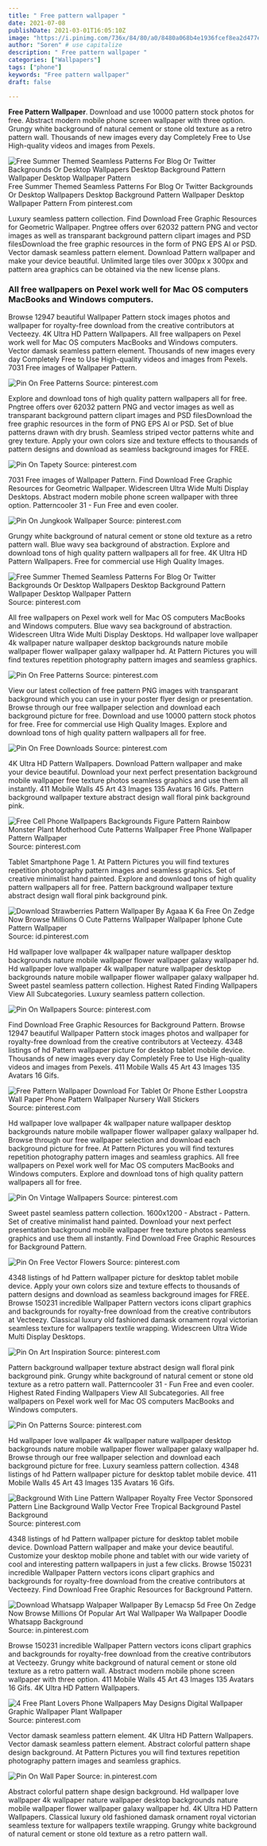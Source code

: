 ```yaml
---
title: " Free pattern wallpaper "
date: 2021-07-08
publishDate: 2021-03-01T16:05:10Z
image: "https://i.pinimg.com/736x/84/80/a0/8480a068b4e1936fcef8ea2d477e0fdc.jpg"
author: "Soren" # use capitalize
description: " Free pattern wallpaper "
categories: ["Wallpapers"]
tags: ["phone"]
keywords: "Free pattern wallpaper"
draft: false

---
```



**Free Pattern Wallpaper**. Download and use 10000 pattern stock photos for free. Abstract modern mobile phone screen wallpaper with three option. Grungy white background of natural cement or stone old texture as a retro pattern wall. Thousands of new images every day Completely Free to Use High-quality videos and images from Pexels.

![Free Summer Themed Seamless Patterns For Blog Or Twitter Backgrounds Or Desktop Wallpapers Desktop Background Pattern Wallpaper Desktop Wallpaper Pattern](https://i.pinimg.com/originals/fd/b6/b5/fdb6b5f14ef63ef32e690bb9ec5ff6bc.png "Free Summer Themed Seamless Patterns For Blog Or Twitter Backgrounds Or Desktop Wallpapers Desktop Background Pattern Wallpaper Desktop Wallpaper Pattern")
Free Summer Themed Seamless Patterns For Blog Or Twitter Backgrounds Or Desktop Wallpapers Desktop Background Pattern Wallpaper Desktop Wallpaper Pattern From pinterest.com


Luxury seamless pattern collection. Find Download Free Graphic Resources for Geometric Wallpaper. Pngtree offers over 62032 pattern PNG and vector images as well as transparant background pattern clipart images and PSD filesDownload the free graphic resources in the form of PNG EPS AI or PSD. Vector damask seamless pattern element. Download Pattern wallpaper and make your device beautiful. Unlimited large tiles over 300px x 300px and pattern area graphics can be obtained via the new license plans.

### All free wallpapers on Pexel work well for Mac OS computers MacBooks and Windows computers.

Browse 12947 beautiful Wallpaper Pattern stock images photos and wallpaper for royalty-free download from the creative contributors at Vecteezy. 4K Ultra HD Pattern Wallpapers. All free wallpapers on Pexel work well for Mac OS computers MacBooks and Windows computers. Vector damask seamless pattern element. Thousands of new images every day Completely Free to Use High-quality videos and images from Pexels. 7031 Free images of Wallpaper Pattern.


![Pin On Free Patterns](https://i.pinimg.com/originals/16/06/4f/16064faec654d16de9e6534f3a35954c.jpg "Pin On Free Patterns")
Source: pinterest.com

Explore and download tons of high quality pattern wallpapers all for free. Pngtree offers over 62032 pattern PNG and vector images as well as transparant background pattern clipart images and PSD filesDownload the free graphic resources in the form of PNG EPS AI or PSD. Set of blue patterns drawn with dry brush. Seamless striped vector patterns white and grey texture. Apply your own colors size and texture effects to thousands of pattern designs and download as seamless background images for FREE.

![Pin On Tapety](https://i.pinimg.com/originals/c1/91/c0/c191c0b47ae321a53406eb1e24cf4cc5.jpg "Pin On Tapety")
Source: pinterest.com

7031 Free images of Wallpaper Pattern. Find Download Free Graphic Resources for Geometric Wallpaper. Widescreen Ultra Wide Multi Display Desktops. Abstract modern mobile phone screen wallpaper with three option. Patterncooler 31 - Fun Free and even cooler.

![Pin On Jungkook Wallpaper](https://i.pinimg.com/564x/f2/6f/8d/f26f8d87cf9fdb8c44f0573ff6eb2dc4.jpg "Pin On Jungkook Wallpaper")
Source: pinterest.com

Grungy white background of natural cement or stone old texture as a retro pattern wall. Blue wavy sea background of abstraction. Explore and download tons of high quality pattern wallpapers all for free. 4K Ultra HD Pattern Wallpapers. Free for commercial use High Quality Images.

![Free Summer Themed Seamless Patterns For Blog Or Twitter Backgrounds Or Desktop Wallpapers Desktop Background Pattern Wallpaper Desktop Wallpaper Pattern](https://i.pinimg.com/originals/fd/b6/b5/fdb6b5f14ef63ef32e690bb9ec5ff6bc.png "Free Summer Themed Seamless Patterns For Blog Or Twitter Backgrounds Or Desktop Wallpapers Desktop Background Pattern Wallpaper Desktop Wallpaper Pattern")
Source: pinterest.com

All free wallpapers on Pexel work well for Mac OS computers MacBooks and Windows computers. Blue wavy sea background of abstraction. Widescreen Ultra Wide Multi Display Desktops. Hd wallpaper love wallpaper 4k wallpaper nature wallpaper desktop backgrounds nature mobile wallpaper flower wallpaper galaxy wallpaper hd. At Pattern Pictures you will find textures repetition photography pattern images and seamless graphics.

![Pin On Free Patterns](https://i.pinimg.com/originals/71/d3/5f/71d35f565b6eb0be8d4820fed07f46ab.jpg "Pin On Free Patterns")
Source: pinterest.com

View our latest collection of free pattern PNG images with transparant background which you can use in your poster flyer design or presentation. Browse through our free wallpaper selection and download each background picture for free. Download and use 10000 pattern stock photos for free. Free for commercial use High Quality Images. Explore and download tons of high quality pattern wallpapers all for free.

![Pin On Free Downloads](https://i.pinimg.com/originals/0d/32/61/0d326164e768f2b9e380498825b7a340.jpg "Pin On Free Downloads")
Source: pinterest.com

4K Ultra HD Pattern Wallpapers. Download Pattern wallpaper and make your device beautiful. Download your next perfect presentation background mobile wallpaper free texture photos seamless graphics and use them all instantly. 411 Mobile Walls 45 Art 43 Images 135 Avatars 16 Gifs. Pattern background wallpaper texture abstract design wall floral pink background pink.

![Free Cell Phone Wallpapers Backgrounds Figure Pattern Rainbow Monster Plant Motherhood Cute Patterns Wallpaper Free Phone Wallpaper Pattern Wallpaper](https://i.pinimg.com/736x/5c/18/c5/5c18c5aa559dde1361c3947f6c35a771.jpg "Free Cell Phone Wallpapers Backgrounds Figure Pattern Rainbow Monster Plant Motherhood Cute Patterns Wallpaper Free Phone Wallpaper Pattern Wallpaper")
Source: pinterest.com

Tablet Smartphone Page 1. At Pattern Pictures you will find textures repetition photography pattern images and seamless graphics. Set of creative minimalist hand painted. Explore and download tons of high quality pattern wallpapers all for free. Pattern background wallpaper texture abstract design wall floral pink background pink.

![Download Strawberries Pattern Wallpaper By Agaaa K 6a Free On Zedge Now Browse Millions O Cute Patterns Wallpaper Wallpaper Iphone Cute Pattern Wallpaper](https://i.pinimg.com/originals/aa/fd/61/aafd619db49a372eab74615b321a4514.jpg "Download Strawberries Pattern Wallpaper By Agaaa K 6a Free On Zedge Now Browse Millions O Cute Patterns Wallpaper Wallpaper Iphone Cute Pattern Wallpaper")
Source: id.pinterest.com

Hd wallpaper love wallpaper 4k wallpaper nature wallpaper desktop backgrounds nature mobile wallpaper flower wallpaper galaxy wallpaper hd. Hd wallpaper love wallpaper 4k wallpaper nature wallpaper desktop backgrounds nature mobile wallpaper flower wallpaper galaxy wallpaper hd. Sweet pastel seamless pattern collection. Highest Rated Finding Wallpapers View All Subcategories. Luxury seamless pattern collection.

![Pin On Wallpapers](https://i.pinimg.com/originals/af/e5/59/afe5594f4b63e33f80803d39d15989d9.jpg "Pin On Wallpapers")
Source: pinterest.com

Find Download Free Graphic Resources for Background Pattern. Browse 12947 beautiful Wallpaper Pattern stock images photos and wallpaper for royalty-free download from the creative contributors at Vecteezy. 4348 listings of hd Pattern wallpaper picture for desktop tablet mobile device. Thousands of new images every day Completely Free to Use High-quality videos and images from Pexels. 411 Mobile Walls 45 Art 43 Images 135 Avatars 16 Gifs.

![Free Pattern Wallpaper Download For Tablet Or Phone Esther Loopstra Wall Paper Phone Pattern Wallpaper Nursery Wall Stickers](https://i.pinimg.com/originals/e1/bd/f9/e1bdf9a91f96020c192fd23e856924e0.jpg "Free Pattern Wallpaper Download For Tablet Or Phone Esther Loopstra Wall Paper Phone Pattern Wallpaper Nursery Wall Stickers")
Source: pinterest.com

Hd wallpaper love wallpaper 4k wallpaper nature wallpaper desktop backgrounds nature mobile wallpaper flower wallpaper galaxy wallpaper hd. Browse through our free wallpaper selection and download each background picture for free. At Pattern Pictures you will find textures repetition photography pattern images and seamless graphics. All free wallpapers on Pexel work well for Mac OS computers MacBooks and Windows computers. Explore and download tons of high quality pattern wallpapers all for free.

![Pin On Vintage Wallpapers](https://i.pinimg.com/originals/17/c5/f6/17c5f68e7f4b64ae93ec85a717ace572.jpg "Pin On Vintage Wallpapers")
Source: pinterest.com

Sweet pastel seamless pattern collection. 1600x1200 - Abstract - Pattern. Set of creative minimalist hand painted. Download your next perfect presentation background mobile wallpaper free texture photos seamless graphics and use them all instantly. Find Download Free Graphic Resources for Background Pattern.

![Pin On Free Vector Flowers](https://i.pinimg.com/originals/c2/b6/59/c2b659bcb0ccbe756d38e605c6ffea30.jpg "Pin On Free Vector Flowers")
Source: pinterest.com

4348 listings of hd Pattern wallpaper picture for desktop tablet mobile device. Apply your own colors size and texture effects to thousands of pattern designs and download as seamless background images for FREE. Browse 150231 incredible Wallpaper Pattern vectors icons clipart graphics and backgrounds for royalty-free download from the creative contributors at Vecteezy. Classical luxury old fashioned damask ornament royal victorian seamless texture for wallpapers textile wrapping. Widescreen Ultra Wide Multi Display Desktops.

![Pin On Art Inspiration](https://i.pinimg.com/564x/cd/eb/10/cdeb105ad83a3d4028dbccde72e1ecbe.jpg "Pin On Art Inspiration")
Source: pinterest.com

Pattern background wallpaper texture abstract design wall floral pink background pink. Grungy white background of natural cement or stone old texture as a retro pattern wall. Patterncooler 31 - Fun Free and even cooler. Highest Rated Finding Wallpapers View All Subcategories. All free wallpapers on Pexel work well for Mac OS computers MacBooks and Windows computers.

![Pin On Patterns](https://i.pinimg.com/736x/da/5b/e4/da5be42e35c7d5b6af197edf317c3357.jpg "Pin On Patterns")
Source: pinterest.com

Hd wallpaper love wallpaper 4k wallpaper nature wallpaper desktop backgrounds nature mobile wallpaper flower wallpaper galaxy wallpaper hd. Browse through our free wallpaper selection and download each background picture for free. Luxury seamless pattern collection. 4348 listings of hd Pattern wallpaper picture for desktop tablet mobile device. 411 Mobile Walls 45 Art 43 Images 135 Avatars 16 Gifs.

![Background With Line Pattern Wallpaper Royalty Free Vector Sponsored Pattern Line Background Wallp Vector Free Tropical Background Pastel Background](https://i.pinimg.com/originals/a0/25/5c/a0255c84479621559427abfd514606f4.jpg "Background With Line Pattern Wallpaper Royalty Free Vector Sponsored Pattern Line Background Wallp Vector Free Tropical Background Pastel Background")
Source: pinterest.com

4348 listings of hd Pattern wallpaper picture for desktop tablet mobile device. Download Pattern wallpaper and make your device beautiful. Customize your desktop mobile phone and tablet with our wide variety of cool and interesting pattern wallpapers in just a few clicks. Browse 150231 incredible Wallpaper Pattern vectors icons clipart graphics and backgrounds for royalty-free download from the creative contributors at Vecteezy. Find Download Free Graphic Resources for Background Pattern.

![Download Whatsapp Walpaper Wallpaper By Lemacsp 5d Free On Zedge Now Browse Millions Of Popular Art Wal Wallpaper Wa Wallpaper Doodle Whatsapp Background](https://i.pinimg.com/736x/8b/2d/4c/8b2d4cb5392a81baf56fce24006ad382.jpg "Download Whatsapp Walpaper Wallpaper By Lemacsp 5d Free On Zedge Now Browse Millions Of Popular Art Wal Wallpaper Wa Wallpaper Doodle Whatsapp Background")
Source: in.pinterest.com

Browse 150231 incredible Wallpaper Pattern vectors icons clipart graphics and backgrounds for royalty-free download from the creative contributors at Vecteezy. Grungy white background of natural cement or stone old texture as a retro pattern wall. Abstract modern mobile phone screen wallpaper with three option. 411 Mobile Walls 45 Art 43 Images 135 Avatars 16 Gifs. 4K Ultra HD Pattern Wallpapers.

![4 Free Plant Lovers Phone Wallpapers May Designs Digital Wallpaper Graphic Wallpaper Plant Wallpaper](https://i.pinimg.com/originals/16/bb/b0/16bbb0e3272db80e87c6169561e4c240.jpg "4 Free Plant Lovers Phone Wallpapers May Designs Digital Wallpaper Graphic Wallpaper Plant Wallpaper")
Source: pinterest.com

Vector damask seamless pattern element. 4K Ultra HD Pattern Wallpapers. Vector damask seamless pattern element. Abstract colorful pattern shape design background. At Pattern Pictures you will find textures repetition photography pattern images and seamless graphics.

![Pin On Wall Paper](https://i.pinimg.com/736x/84/80/a0/8480a068b4e1936fcef8ea2d477e0fdc.jpg "Pin On Wall Paper")
Source: in.pinterest.com

Abstract colorful pattern shape design background. Hd wallpaper love wallpaper 4k wallpaper nature wallpaper desktop backgrounds nature mobile wallpaper flower wallpaper galaxy wallpaper hd. 4K Ultra HD Pattern Wallpapers. Classical luxury old fashioned damask ornament royal victorian seamless texture for wallpapers textile wrapping. Grungy white background of natural cement or stone old texture as a retro pattern wall.


